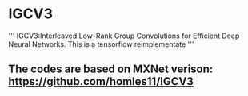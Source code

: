 # IGCV3
'''
IGCV3:Interleaved Low-Rank Group Convolutions for Efficient Deep Neural Networks.
This is a tensorflow reimplementate
'''
## The codes are based on MXNet verison: https://github.com/homles11/IGCV3
